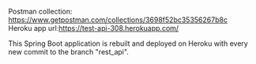 Postman collection: https://www.getpostman.com/collections/3698f52bc35356267b8c  
Heroku app url:https://test-api-308.herokuapp.com/ 

This Spring Boot application is rebuilt and deployed on Heroku with every new commit to the branch "rest_api".
